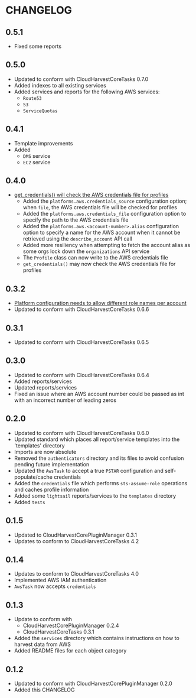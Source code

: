 # CHANGELOG

## 0.5.1
- Fixed some reports

## 0.5.0
- Updated to conform with CloudHarvestCoreTasks 0.7.0
- Added indexes to all existing services
- Added services and reports for the following AWS services:
  - `Route53`
  - `S3`
  - `ServiceQuotas`

## 0.4.1
- Template improvements
- Added
  - `DMS` service
  - `EC2` service

## 0.4.0
- [get_credentials() will check the AWS credentials file for profiles](https://github.com/Cloud-Harvest/CloudHarvestPluginAws/issues/20)
  - Added the `platforms.aws.credentials_source` configuration option; when `file`, the AWS credentials file will be checked for profiles
  - Added the `platforms.aws.credentials_file` configuration option to specify the path to the AWS credentials file
  - Added the `platforms.aws.<account-number>.alias` configuration option to specify a name for the AWS account when it cannot be retrieved using the `describe_account` API call
  - Added more resiliency when attempting to fetch the account alias as some orgs lock down the `organizations` API service
  - The `Profile` class can now write to the AWS credentials file
  - `get_credentials()` may now check the AWS credentials file for profiles

## 0.3.2
- [Platform configuration needs to allow different role names per account](https://github.com/Cloud-Harvest/CloudHarvestAgent/issues/10)
- Updated to conform with CloudHarvestCoreTasks 0.6.6

## 0.3.1
- Updated to conform with CloudHarvestCoreTasks 0.6.5

## 0.3.0
- Updated to conform with CloudHarvestCoreTasks 0.6.4
- Added reports/services
- Updated reports/services
- Fixed an issue where an AWS account number could be passed as int with an incorrect number of leading zeros

## 0.2.0
- Updated to conform with CloudHarvestCoreTasks 0.6.0
- Updated standard which places all report/service templates into the 'templates' directory
- Imports are now absolute
- Removed the `authenticators` directory and its files to avoid confusion pending future implementation
- Updated the `AwsTask` to accept a true `PSTAR` configuration and self-populate/cache credentials
- Added the `credentials` file which performs `sts-assume-role` operations and caches profile information
- Added some `lightsail` reports/services to the `templates` directory
- Added `tests`

## 0.1.5
- Updated to CloudHarvestCorePluginManager 0.3.1
- Updates to conform to CloudHarvestCoreTasks 4.2

## 0.1.4
- Updates to conform to CloudHarvestCoreTasks 4.0
- Implemented AWS IAM authentication
- `AwsTask` now accepts `credentials`

## 0.1.3
- Update to conform with 
  - CloudHarvestCorePluginManager 0.2.4
  - CloudHarvestCoreTasks 0.3.1
- Added the `services` directory which contains instructions on how to harvest data from AWS
- Added README files for each object category

## 0.1.2
- Updated to conform with CloudHarvestCorePluginManager 0.2.0
- Added this CHANGELOG
